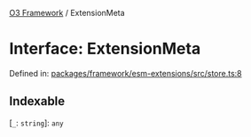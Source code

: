 [O3 Framework](../API.md) / ExtensionMeta

# Interface: ExtensionMeta

Defined in: [packages/framework/esm-extensions/src/store.ts:8](https://github.com/UjjawalPrabhat/openmrs-esm-core/blob/main/packages/framework/esm-extensions/src/store.ts#L8)

## Indexable

\[`_`: `string`\]: `any`

